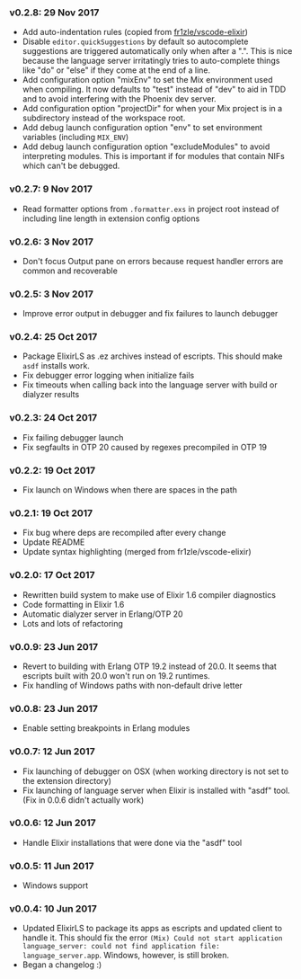 ### v0.2.8: 29 Nov 2017
  - Add auto-indentation rules (copied from [fr1zle/vscode-elixir](https://github.com/fr1zle/vscode-elixir))
  - Disable `editor.quickSuggestions` by default so autocomplete suggestions are triggered automatically only when after a ".". This is nice because the language server irritatingly tries to auto-complete things like "do" or "else" if they come at the end of a line.
  - Add configuration option "mixEnv" to set the Mix environment used when compiling. It now defaults to "test" instead of "dev" to aid in TDD and to avoid interfering with the Phoenix dev server.
  - Add configuration option "projectDir" for when your Mix project is in a subdirectory instead of the workspace root.
  - Add debug launch configuration option "env" to set environment variables (including `MIX_ENV`)
  - Add debug launch configuration option "excludeModules" to avoid interpreting modules. This is important if for modules that contain NIFs which can't be debugged.

### v0.2.7: 9 Nov 2017
  - Read formatter options from `.formatter.exs` in project root instead of including line length in extension config options

### v0.2.6: 3 Nov 2017
  - Don't focus Output pane on errors because request handler errors are common and recoverable

### v0.2.5: 3 Nov 2017
  - Improve error output in debugger and fix failures to launch debugger

### v0.2.4: 25 Oct 2017
  - Package ElixirLS as .ez archives instead of escripts. This should make `asdf` installs work.
  - Fix debugger error logging when initialize fails
  - Fix timeouts when calling back into the language server with build or dialyzer results

### v0.2.3: 24 Oct 2017
  - Fix failing debugger launch
  - Fix segfaults in OTP 20 caused by regexes precompiled in OTP 19

### v0.2.2: 19 Oct 2017
  - Fix launch on Windows when there are spaces in the path

### v0.2.1: 19 Oct 2017
  - Fix bug where deps are recompiled after every change
  - Update README
  - Update syntax highlighting (merged from fr1zle/vscode-elixir)

### v0.2.0: 17 Oct 2017
  - Rewritten build system to make use of Elixir 1.6 compiler diagnostics
  - Code formatting in Elixir 1.6
  - Automatic dialyzer server in Erlang/OTP 20
  - Lots and lots of refactoring

### v0.0.9: 23 Jun 2017
  - Revert to building with Erlang OTP 19.2 instead of 20.0. It seems that escripts built with 20.0 won't run on 19.2 runtimes.
  - Fix handling of Windows paths with non-default drive letter

### v0.0.8: 23 Jun 2017
  - Enable setting breakpoints in Erlang modules

### v0.0.7: 12 Jun 2017
  - Fix launching of debugger on OSX (when working directory is not set to the extension directory)
  - Fix launching of language server when Elixir is installed with "asdf" tool. (Fix in 0.0.6 didn't actually work)

### v0.0.6: 12 Jun 2017
  - Handle Elixir installations that were done via the "asdf" tool

### v0.0.5: 11 Jun 2017
  - Windows support

### v0.0.4: 10 Jun 2017
  - Updated ElixirLS to package its apps as escripts and updated client to handle it. This should fix the error `(Mix) Could not start application language_server: could not find application file: language_server.app`. Windows, however, is still broken.
  - Began a changelog :)
